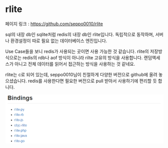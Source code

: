 # rlite

페이지 링크 : https://github.com/seppo0010/rlite

sql의 내장 db인 sqlite처럼 redis의 내장 db인 rlite입니다.
독립적으로 동작하며, 서버나 환경설정이 따로 필요 없는 데이터베이스 엔진입니다.

Use Case들을 보니 redis가 사용되는 곳이면 사용 가능한 것 같습니다.
rlite의 저장방식으로는 redis의 rdb나 aof 방식이 아니라 rilte 고유의 방식을 사용합니다. 랜덤액세스가 아니고 전체 데이터를 읽어서 접근하는 방식을 사용하는 것 같네요.

rlite는 c로 되어 있는데, seppo0010님이 친절하게 다양한 버전으로 github에 올려 놓으셨습니다. redis를 사용한다면 필요한 버전으로 pull 받아서 사용하기에 편리할 듯 합니다.

![이미지](img/006-19-01.PNG)
